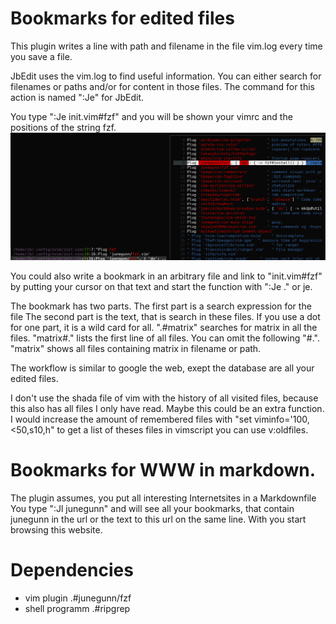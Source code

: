 # Bookmarks for edited files

This plugin writes a line with path and filename in the file vim.log every time you save a file.

JbEdit uses the vim.log to find useful information.
You can either search for filenames or paths and/or for content in those files.
The command for this action is named ":Je" for JbEdit.

You type ":Je init.vim#fzf" and you will be shown your vimrc and the
positions of the string fzf. 
![initvim-junegunn](jb-initvim-junegunn.png)

You could also write a bookmark in an arbitrary file and link to "init.vim#fzf" 
by putting your cursor on that text and start the function with ":Je ." or
<leader>je.

The bookmark has two parts. The first part is a search expression for the file
The second part is the text, that is search in these files. If you use a dot for
one part, it is a wild card for all. ".#matrix" searches for matrix in all the 
files. "matrix#." lists the first line of all files. You can omit the following
"#.". "matrix" shows all files containing matrix in filename or path.

The workflow is similar to google the web, exept the database are all your edited
files.

I don't use the shada file of vim with the history of all visited files,
because this also has all files I only have read.
Maybe this could be an extra function. I would increase the amount of remembered
files with "set viminfo='100,<50,s10,h" to get a list of theses files in 
vimscript you can use v:oldfiles.

# Bookmarks for WWW in markdown.

The plugin assumes, you put all interesting Internetsites in a Markdownfile
You type ":Jl junegunn" and will see all your bookmarks, that contain junegunn
in the url or the text to this url on the same line. With <cr> you start
browsing this website.

# Dependencies

- vim plugin .#junegunn/fzf
- shell programm .#ripgrep
